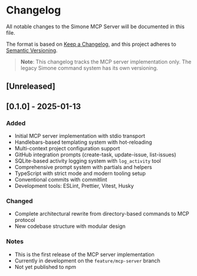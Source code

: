 # Changelog

All notable changes to the Simone MCP Server will be documented in this file.

The format is based on [Keep a Changelog](https://keepachangelog.com/en/1.1.0/),
and this project adheres to [Semantic Versioning](https://semver.org/spec/v2.0.0.html).

> **Note**: This changelog tracks the MCP server implementation only. The legacy Simone command system has its own versioning.

## [Unreleased]

## [0.1.0] - 2025-01-13

### Added
- Initial MCP server implementation with stdio transport
- Handlebars-based templating system with hot-reloading
- Multi-context project configuration support
- GitHub integration prompts (create-task, update-issue, list-issues)
- SQLite-based activity logging system with `log_activity` tool
- Comprehensive prompt system with partials and helpers
- TypeScript with strict mode and modern tooling setup
- Conventional commits with commitlint
- Development tools: ESLint, Prettier, Vitest, Husky

### Changed
- Complete architectural rewrite from directory-based commands to MCP protocol
- New codebase structure with modular design

### Notes
- This is the first release of the MCP server implementation
- Currently in development on the `feature/mcp-server` branch
- Not yet published to npm